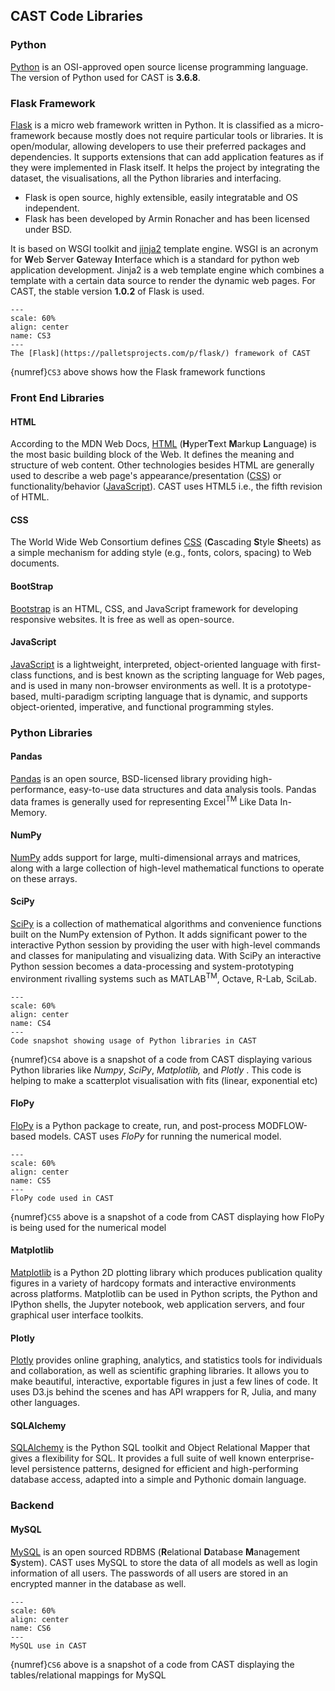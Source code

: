 ## CAST Code Libraries 

### Python ###
[Python](www.python.org) is an OSI-approved open source license programming language. The version of Python used for CAST is **3.6.8**.

### Flask Framework ###
[Flask](https://palletsprojects.com/p/flask/) is a micro web framework written in Python. It is classified as a micro-framework because mostly does not require particular tools or libraries. It is open/modular, allowing developers to use their preferred packages and dependencies. It supports extensions that can add application features as if they were implemented in Flask itself. It helps the project by integrating the dataset, the visualisations, all the Python libraries and interfacing.

*	Flask is open source, highly extensible, easily integratable and OS independent.
*	Flask has been developed by Armin Ronacher and has been licensed under BSD.

It is based on WSGI toolkit and [jinja2](https://palletsprojects.com/p/jinja/) template engine. WSGI is an acronym for **W**eb **S**erver **G**ateway **I**nterface which is a standard for python web application development. Jinja2 is a web template engine which combines a template with a certain data source to render the dynamic web pages. For CAST, the stable version **1.0.2** of Flask is used.


```{figure} images/CS_f3.png
---
scale: 60%
align: center
name: CS3
---
The [Flask](https://palletsprojects.com/p/flask/) framework of CAST
```
{numref}`CS3` above shows how the Flask framework functions

### Front End Libraries ###

#### HTML ####
According to the MDN Web Docs, [HTML](https://html.spec.whatwg.org/) (**H**yper**T**ext **M**arkup **L**anguage) is the most basic building block of the Web. It defines the meaning and structure of web content. Other technologies besides HTML are generally used to describe a web page's appearance/presentation ([CSS](https://www.w3.org/TR/CSS/#css)) or functionality/behavior ([JavaScript](https://en.wikipedia.org/wiki/JavaScript)). CAST uses HTML5 i.e., the fifth revision of HTML.

#### CSS ####
The World Wide Web Consortium defines [CSS](https://www.w3.org/TR/CSS/#css) (**C**ascading **S**tyle **S**heets) as a simple mechanism for adding style (e.g., fonts, colors, spacing) to Web documents.

#### BootStrap ####
[Bootstrap](https://getbootstrap.com/) is an HTML, CSS, and JavaScript framework for developing responsive websites. It is free as well as open-source.

#### JavaScript ####
[JavaScript](https://en.wikipedia.org/wiki/JavaScript) is a lightweight, interpreted, object-oriented language with first-class functions, and is best known as the scripting language for Web pages, and is used in many non-browser environments as well. It is a prototype-based, multi-paradigm scripting language that is dynamic, and supports object-oriented, imperative, and functional programming styles.

### Python Libraries ###

#### Pandas ####
[Pandas](https://pandas.pydata.org/) is an open source, BSD-licensed library providing high-performance, easy-to-use data structures and data analysis tools. Pandas data frames is generally used for representing Excel<sup>TM</sup> Like Data In-Memory.

#### NumPy ####
[NumPy](https://numpy.org/) adds support for large, multi-dimensional arrays and matrices, along with a large collection of high-level mathematical functions to operate on these arrays.

#### SciPy ####
[SciPy](https://www.scipy.org/) is a collection of mathematical algorithms and convenience functions built on the NumPy extension of Python. It adds significant power to the interactive Python session by providing the user with high-level commands and classes for manipulating and visualizing data. With SciPy an interactive Python session becomes a data-processing and system-prototyping environment rivalling systems such as MATLAB<sup>TM</sup>, Octave, R-Lab, SciLab.

```{figure} images/CS_f4.png
---
scale: 60%
align: center
name: CS4
---
Code snapshot showing usage of Python libraries in CAST
```

{numref}`CS4` above is a snapshot of a code from CAST displaying various Python libraries like _Numpy_, _SciPy_, _Matplotlib,_ and _Plotly_ . This code is helping to make a scatterplot visualisation with fits (linear, exponential etc)



#### FloPy ####
[FloPy](https://www.usgs.gov/software/flopy-python-package-creating-running-and-post-processing-modflow-based-models) is a Python package to create, run, and post-process MODFLOW-based models. CAST uses _FloPy_ for running the numerical model.

```{figure} images/CS_f5.png
---
scale: 60%
align: center
name: CS5
---
FloPy code used in CAST
```

{numref}`CS5` above is a snapshot of a code from CAST displaying how FloPy is being used for the numerical model

#### Matplotlib ####
[Matplotlib](https://matplotlib.org/) is a Python 2D plotting library which produces publication quality figures in a variety of hardcopy formats and interactive environments across platforms. Matplotlib can be used in Python scripts, the Python and IPython shells, the Jupyter notebook, web application servers, and four graphical user interface toolkits.

#### Plotly ####
[Plotly](https://plotly.com/) provides online graphing, analytics, and statistics tools for individuals and collaboration, as well as scientific graphing libraries. It allows you to make beautiful, interactive, exportable figures in just a few lines of code. It uses D3.js behind the scenes and has API wrappers for R, Julia, and many other languages.

#### SQLAlchemy ####
[SQLAlchemy](https://www.sqlalchemy.org/) is the Python SQL toolkit and Object Relational Mapper that gives a flexibility for SQL. It provides a full suite of well known enterprise-level persistence patterns, designed for efficient and high-performing database access, adapted into a simple and Pythonic domain language.

### Backend ###

#### MySQL ####
[MySQL](https://www.mysql.com/) is an open sourced RDBMS (**R**elational **D**atabase **M**anagement **S**ystem). CAST uses MySQL to store the data of all models as well as login information of all users. The passwords of all users are stored in an encrypted manner in the database as well.

```{figure} images/CS_f6.png
---
scale: 60%
align: center
name: CS6
---
MySQL use in CAST
```

{numref}`CS6` above is a snapshot of a code from CAST displaying the tables/relational mappings for MySQL

